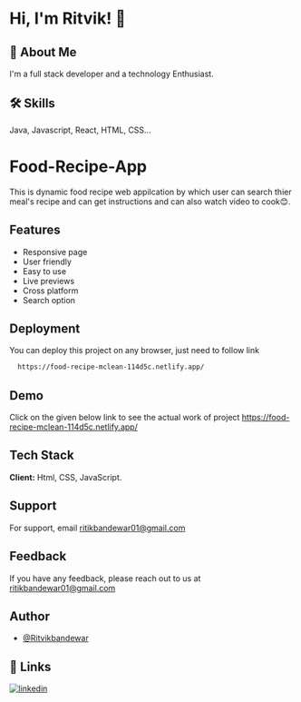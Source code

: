 
# Hi, I'm Ritvik! 👋

  
## 🚀 About Me
I'm a full stack developer and a technology Enthusiast.

  
## 🛠 Skills
Java, Javascript, React, HTML, CSS...

  # Food-Recipe-App

This is dynamic food recipe web appilcation by which user can search thier meal's recipe and can get instructions and can also watch video to cook😊.


## Features

- Responsive page
- User friendly
- Easy to use
- Live previews
- Cross platform
- Search option 

  
## Deployment

You can deploy this project on any browser, just need to follow link

```bash
  https://food-recipe-mclean-114d5c.netlify.app/
```

  
## Demo

Click on the given below link to see the actual work of project https://food-recipe-mclean-114d5c.netlify.app/

  
## Tech Stack

**Client:** Html, CSS, JavaScript. 


  
## Support

For support, email ritikbandewar01@gmail.com 

  
## Feedback

If you have any feedback, please reach out to us at ritikbandewar01@gmail.com

  
## Author

- [@Ritvikbandewar](https://github.com/Ritvik-star)

  
## 🔗 Links
[![linkedin](https://img.shields.io/badge/linkedin-0A66C2?style=for-the-badge&logo=linkedin&logoColor=white)](https://www.linkedin.com/in/ritvik-bandewar-188978166/)

  
